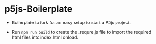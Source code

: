 # p5js-Boilerplate

-   Boilerplate to fork for an easy setup to start a P5js project.

-   Run `npm run build` to create the _requre.js file to import the required html files into index.html onload.